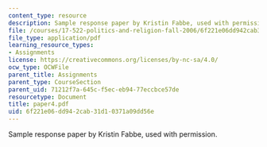 ```yaml
---
content_type: resource
description: Sample response paper by Kristin Fabbe, used with permission.
file: /courses/17-522-politics-and-religion-fall-2006/6f221e06dd942cab31d10371a09dd56e_paper4.pdf
file_type: application/pdf
learning_resource_types:
- Assignments
license: https://creativecommons.org/licenses/by-nc-sa/4.0/
ocw_type: OCWFile
parent_title: Assignments
parent_type: CourseSection
parent_uid: 71212f7a-645c-f5ec-eb94-77eccbce57de
resourcetype: Document
title: paper4.pdf
uid: 6f221e06-dd94-2cab-31d1-0371a09dd56e
---
```

Sample response paper by Kristin Fabbe, used with permission.